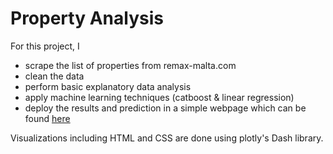 # Property Analysis

For this project, I
- scrape the list of properties from remax-malta.com
- clean the data
- perform basic explanatory data analysis
- apply machine learning techniques (catboost & linear regression)
- deploy the results and prediction in a simple webpage which can be found [here](http://dylanzam.pythonanywhere.com/)

Visualizations including HTML and CSS are done using plotly's Dash library.
